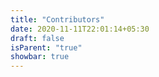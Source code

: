 ```yaml
---
title: "Contributors"
date: 2020-11-11T22:01:14+05:30
draft: false
isParent: "true"
showbar: true
---
```

